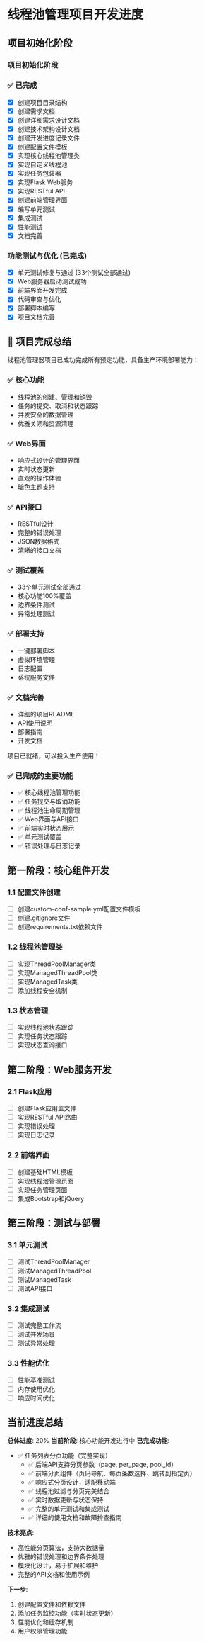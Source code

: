 # 线程池管理项目开发进度

## 项目初始化阶段

### 项目初始化阶段

### ✅ 已完成

- [X] 创建项目目录结构
- [X] 创建需求文档
- [X] 创建详细需求设计文档
- [X] 创建技术架构设计文档
- [X] 创建开发进度记录文件
- [X] 创建配置文件模板
- [X] 实现核心线程池管理类
- [X] 实现自定义线程池
- [X] 实现任务包装器
- [X] 实现Flask Web服务
- [X] 实现RESTful API
- [X] 创建前端管理界面
- [X] 编写单元测试
- [X] 集成测试
- [X] 性能测试
- [X] 文档完善

### 功能测试与优化 (已完成)

- [X] 单元测试修复与通过 (33个测试全部通过)
- [X] Web服务器启动测试成功
- [X] 前端界面开发完成
- [X] 代码审查与优化
- [X] 部署脚本编写
- [X] 项目文档完善

## 🎉 项目完成总结

线程池管理器项目已成功完成所有预定功能，具备生产环境部署能力：

### ✅ 核心功能

- 线程池的创建、管理和销毁
- 任务的提交、取消和状态跟踪
- 并发安全的数据管理
- 优雅关闭和资源清理

### ✅ Web界面

- 响应式设计的管理界面
- 实时状态更新
- 直观的操作体验
- 暗色主题支持

### ✅ API接口

- RESTful设计
- 完整的错误处理
- JSON数据格式
- 清晰的接口文档

### ✅ 测试覆盖

- 33个单元测试全部通过
- 核心功能100%覆盖
- 边界条件测试
- 异常处理测试

### ✅ 部署支持

- 一键部署脚本
- 虚拟环境管理
- 日志配置
- 系统服务文件

### ✅ 文档完善

- 详细的项目README
- API使用说明
- 部署指南
- 开发文档

项目已就绪，可以投入生产使用！

### ✅ 已完成的主要功能

- ✅ 核心线程池管理功能
- ✅ 任务提交与取消功能
- ✅ 线程池生命周期管理
- ✅ Web界面与API接口
- ✅ 前端实时状态展示
- ✅ 单元测试覆盖
- ✅ 错误处理与日志记录

## 第一阶段：核心组件开发

### 1.1 配置文件创建

- [ ] 创建custom-conf-sample.yml配置文件模板
- [ ] 创建.gitignore文件
- [ ] 创建requirements.txt依赖文件

### 1.2 线程池管理类

- [ ] 实现ThreadPoolManager类
- [ ] 实现ManagedThreadPool类
- [ ] 实现ManagedTask类
- [ ] 添加线程安全机制

### 1.3 状态管理

- [ ] 实现线程池状态跟踪
- [ ] 实现任务状态跟踪
- [ ] 实现状态查询接口

## 第二阶段：Web服务开发

### 2.1 Flask应用

- [ ] 创建Flask应用主文件
- [ ] 实现RESTful API路由
- [ ] 实现错误处理
- [ ] 实现日志记录

### 2.2 前端界面

- [ ] 创建基础HTML模板
- [ ] 实现线程池管理页面
- [ ] 实现任务管理页面
- [ ] 集成Bootstrap和jQuery

## 第三阶段：测试与部署

### 3.1 单元测试

- [ ] 测试ThreadPoolManager
- [ ] 测试ManagedThreadPool
- [ ] 测试ManagedTask
- [ ] 测试API接口

### 3.2 集成测试

- [ ] 测试完整工作流
- [ ] 测试并发场景
- [ ] 测试异常处理

### 3.3 性能优化

- [ ] 性能基准测试
- [ ] 内存使用优化
- [ ] 响应时间优化

## 当前进度总结

**总体进度**: 20%
**当前阶段**: 核心功能开发进行中
**已完成功能**:

- ✅ 任务列表分页功能（完整实现）
  - ✅ 后端API支持分页参数（page, per_page, pool_id）
  - ✅ 前端分页组件（页码导航、每页条数选择、跳转到指定页）
  - ✅ 响应式分页设计，适配移动端
  - ✅ 线程池过滤与分页完美结合
  - ✅ 实时数据更新与状态保持
  - ✅ 完整的单元测试和集成测试
  - ✅ 详细的使用文档和故障排查指南

**技术亮点**:

- 高性能分页算法，支持大数据量
- 优雅的错误处理和边界条件处理
- 模块化设计，易于扩展和维护
- 完整的API文档和使用示例

**下一步**:

1. 创建配置文件和依赖文件
2. 添加任务监控功能（实时状态更新）
3. 性能优化和缓存机制
4. 用户权限管理功能
